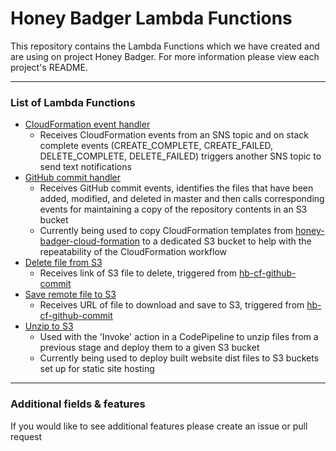 <!--
Tags:  AWS, CodePipeline, Lambda Function, S3, Static Site Deploy
-->
# Honey Badger Lambda Functions

This repository contains the Lambda Functions which we have created and are using on project Honey Badger.  For more information please view each project's README.

---

### List of Lambda Functions
- [CloudFormation event handler](/cloudformation-event-handler-hb)
    - Receives CloudFormation events from an SNS topic and on stack complete events (CREATE_COMPLETE, CREATE_FAILED, DELETE_COMPLETE, DELETE_FAILED) triggers another SNS topic to send text notifications
- [GitHub commit handler](/github-commit-handler-hb)
    - Receives GitHub commit events, identifies the files that have been added, modified, and deleted in master and then calls corresponding events for maintaining a copy of the repository contents in an S3 bucket
    - Currently being used to copy CloudFormation templates from [honey-badger-cloud-formation](https://github.com/pariveda/honey-badger-cloud-formation) to a dedicated S3 bucket to help with the repeatability of the CloudFormation workflow
- [Delete file from S3](/delete-file-from-s3)
    - Receives link of S3 file to delete, triggered from [hb-cf-github-commit](hb-cf-github-commit)
- [Save remote file to S3](/save-remote-file-to-s3)
    - Receives URL of file to download and save to S3, triggered from [hb-cf-github-commit](hb-cf-github-commit)
- [Unzip to S3](/unzip-to-s3)
    - Used with the 'Invoke' action in a CodePipeline to unzip files from a previous stage and deploy them to a given S3 bucket
    - Currently being used to deploy built website dist files to S3 buckets set up for static site hosting

---

### Additional fields & features
If you would like to see additional features please create an issue or pull request
